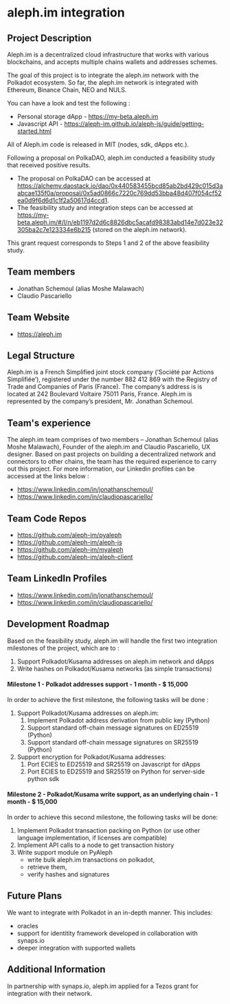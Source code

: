 # aleph.im integration

## Project Description

Aleph.im is a decentralized cloud infrastructure that works with various blockchains, and accepts multiple chains wallets and addresses schemes.

The goal of this project is to integrate the aleph.im network with the Polkadot ecosystem. So far, the aleph.im network is integrated with Ethereum, Binance Chain, NEO and NULS. 


You can have a look and test the following :
- Personal storage dApp - https://my-beta.aleph.im
- Javascript API - https://aleph-im.github.io/aleph-js/guide/getting-started.html

All of Aleph.im code is released in MIT (nodes, sdk, dApps etc.). 

Following a proposal on PolkaDAO, aleph.im conducted a feasibility study that received positive results. 

- The proposal on PolkaDAO can be accessed at https://alchemy.daostack.io/dao/0x440583455bcd85ab2bd429c015d3aabcae135f0a/proposal/0x5ad0866c7220c769dd53bba48d407f054cf52ea0d9f6d6d1c1f2a50617d4ccd1. 
- The feasibility study and integration steps can be accessed at https://my-beta.aleph.im/#/l/n/eb1197d2d6c8826dbc5acafd98383abd14e7d023e32305ba2c7e123334e6b215 (stored on the aleph.im network). 

This grant request corresponds to Steps 1 and 2 of the above feasibility study. 

## Team members

* Jonathan Schemoul (alias Moshe Malawach)
* Claudio Pascariello

## Team Website	

* https://aleph.im

## Legal Structure 

Aleph.im is a French Simplified joint stock company (‘Société par Actions Simplifiée’), registered under the number 882 412 869 with the Registry of Trade and Companies of Paris (France). The company’s address is is located at 242 Boulevard Voltaire 75011 Paris, France. Aleph.im is represented by the company’s president, Mr. Jonathan Schemoul. 

## Team's experience

The aleph.im team comprises of two members – Jonathan Schemoul (alias Moshe Malawach), Founder of the aleph.im and Claudio Pascariello, UX designer. Based on past projects on building a decentralized network and connectors to other chains, the team has the required experience to carry out this project. For more information, our Linkedin profiles can be accessed at the links below :
* https://www.linkedin.com/in/jonathanschemoul/
* https://www.linkedin.com/in/claudiopascariello/

## Team Code Repos

* https://github.com/aleph-im/pyaleph
* https://github.com/aleph-im/aleph-js
* https://github.com/aleph-im/myaleph
* https://github.com/aleph-im/aleph-client

## Team LinkedIn Profiles

* https://www.linkedin.com/in/jonathanschemoul/
* https://www.linkedin.com/in/claudiopascariello/

## Development Roadmap

Based on the feasibility study, aleph.im will handle the first two integration milestones of the project, which are to :
1. Support Polkadot/Kusama addresses on aleph.im network and dApps
2. Write hashes on Polkadot/Kusama networks (as simple transactions)

#### Milestone 1 - Polkadot addresses support - 1 month - $ 15,000

In order to achieve the first milestone, the following tasks will be done :

1. Support Polkadot/Kusama addresses on aleph.im:
    1. Implement Polkadot address derivation from public key (Python)
    2. Support standard off-chain message signatures on ED25519 (Python)
    3. Support standard off-chain message signatures on SR25519 (Python)
2. Support encryption for Polkadot/Kusama addresses:
    1. Port ECIES to ED25519 and SR25519 on Javascript for dApps
    2. Port ECIES to ED25519 and SR25519 on Python for server-side python sdk
    

#### Milestone 2 - Polkadot/Kusama write support, as an underlying chain - 1 month - $ 15,000

In order to achieve this second milestone, the following tasks will be done: 

1. Implement Polkadot transaction packing on Python (or use other language implementation, if licenses are compatible)
2. Implement API calls to a node to get transaction history
3. Write support module on PyAleph
    * write bulk aleph.im transactions on polkadot,
    * retrieve them,
    * verify hashes and signatures

## Future Plans

We want to integrate with Polkadot in an in-depth manner. This includes:
* oracles
* support for identitity framework developed in collaboration with synaps.io
* deeper integration with supported wallets

## Additional Information

In partnership with synaps.io, aleph.im applied for a Tezos grant for integration with their network. 
